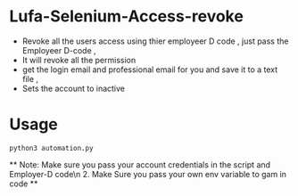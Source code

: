 # Lufa-Selenium-Access-revoke

* Revoke all the users access using thier employeer D code , just pass the Employeer D-code , 
* It will revoke all the permission 
* get the login email and professional email for you and save it to a text file ,
* Sets the account to inactive 

# Usage 

```
python3 automation.py 

```

** Note: Make sure you pass your account credentials in the script and Employer-D code\n
2. Make Sure you pass your own env variable to gam in code **
